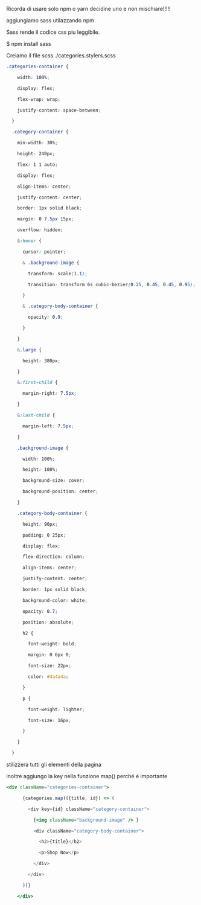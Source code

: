 Ricorda di usare solo npm o yarn decidine uno e non mischiare!!!!!

aggiungiamo sass utilazzando npm

Sass rende il codice css piu leggibile.

$ npm install sass

Creiamo il file scss  ./categories.stylers.scss

```scss
.categories-container {

    width: 100%;

    display: flex;

    flex-wrap: wrap;

    justify-content: space-between;

  }

  .category-container {

    min-width: 30%;

    height: 240px;

    flex: 1 1 auto;

    display: flex;

    align-items: center;

    justify-content: center;

    border: 1px solid black;

    margin: 0 7.5px 15px;

    overflow: hidden;

    &:hover {

      cursor: pointer;

      & .background-image {

        transform: scale(1.1);

        transition: transform 6s cubic-bezier(0.25, 0.45, 0.45, 0.95);

      }

      & .category-body-container {

        opacity: 0.9;

      }

    }

    &.large {

      height: 380px;

    }

    &:first-child {

      margin-right: 7.5px;

    }

    &:last-child {

      margin-left: 7.5px;

    }

    .background-image {

      width: 100%;

      height: 100%;

      background-size: cover;

      background-position: center;

    }

    .category-body-container {

      height: 90px;

      padding: 0 25px;

      display: flex;

      flex-direction: column;

      align-items: center;

      justify-content: center;

      border: 1px solid black;

      background-color: white;

      opacity: 0.7;

      position: absolute;

      h2 {

        font-weight: bold;

        margin: 0 6px 0;

        font-size: 22px;

        color: #4a4a4a;

      }

      p {

        font-weight: lighter;

        font-size: 16px;

      }

    }

  }
```

stilizzera tutti gli elementi della pagina

inoltre aggiungo la key nella funzione map() perché é importante

```jsx
<div className="categories-container">

      {categories.map(({title, id}) => (

        <div key={id} className="category-container">

          {<img className="background-image" /> }

          <div className="category-body-container">

            <h2>{title}</h2>

            <p>Shop Now</p>

          </div>

        </div>

      ))}

    </div>
```